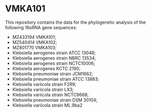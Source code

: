 # VMKA101
This repository contains the data for the phylogenetic analysis of the following 16sRNA gene sequences:
- MZ433194 VMKA101;
- MZ540414 VMKA102;
- MZ801770 VMKA103;
- Klebsiella aerogenes strain ATCC 13048;
- Klebsiella aerogenes strain NBRC 13534;
- Klebsiella aerogenes strain NCTC10006;
- Klebsiella aerogenes KCTC 2190;
- Klebsiella pneumoniae strain JCM1662;
- Klebsiella pneumoniae strain ATCC 13883;
- Klebsiella variicola strain F2R9;
- Klebsiella variicola strain LX3;
- Klebsiella variicola strain NCTC9668;
- Klebsiella pneumoniae strain DSM 30104;
- Klebsiella variicola strain ML.9ba2
